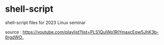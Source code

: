 # shell-script
shell-script files for 2023 Linux seminar

source : https://youtube.com/playlist?list=PLS1QulWo1RIYmaxcEqw5JhK3b-6rgdWO_

